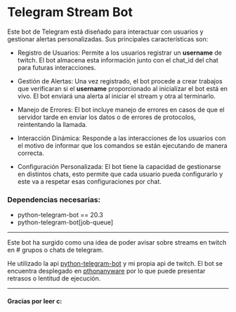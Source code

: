 
# Telegram Stream Bot

Este bot de Telegram está diseñado para interactuar con usuarios y gestionar alertas personalizadas. Sus principales características son:

* Registro de Usuarios: Permite a los usuarios registrar un __username__ de twitch. El bot almacena esta información junto con el chat_id del chat para futuras interacciones.

* Gestión de Alertas: Una vez registrado, el bot procede a crear trabajos que verificaran si el __username__ proporcionado al inicializar el bot está en vivo. El bot enviará una alerta al iniciar el stream y otra al terminarlo.

* Manejo de Errores: El bot incluye manejo de errores en casos de que el servidor tarde en enviar los datos o de errores de protocolos, reintentando la llamada.

* Interacción Dinámica: Responde a las interacciones de los usuarios con el motivo de informar que los comandos se están ejecutando de manera correcta.

* Configuración Personalizada: El bot tiene la capacidad de gestionarse en distintos chats, esto permite que cada usuario pueda configurarlo y este va a respetar esas configuraciones por chat.

### Dependencias necesarias: 
* python-telegram-bot == 20.3
* python-telegram-bot[job-queue]

---

Este bot ha surgido como una idea de poder avisar sobre streams en twitch en # grupos o chats de telegram.

He utilizado la api [python-telegram-bot](https://docs.python-telegram-bot.org/en/v21.7/index.html) y mi propia api de twitch. El bot se encuentra desplegado en [pthonanyware](https://www.pythonanywhere.com) por lo que puede presentar retrasos o lentitud de ejecución.

---
#### Gracias por leer c: 